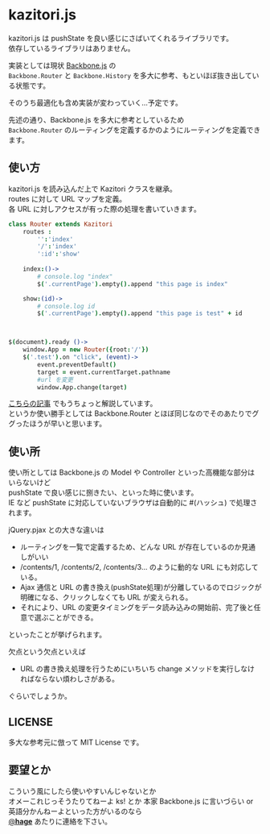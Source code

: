 kazitori.js
===============

kazitori.js は pushState を良い感じにさばいてくれるライブラリです。  
依存しているライブラリはありません。  

実装としては現状 [Backbone.js](http://backbonejs.org) の  
`Backbone.Router` と `Backbone.History` を多大に参考、もといほぼ抜き出している状態です。

そのうち最適化も含め実装が変わっていく…予定です。

先述の通り、Backbone.js を多大に参考としているため  
`Backbone.Router` のルーティングを定義するかのようにルーティングを定義できます。

使い方
----------

kazitori.js を読み込んだ上で Kazitori クラスを継承。  
routes に対して URL マップを定義。  
各 URL に対しアクセスが有った際の処理を書いていきます。

```coffee
class Router extends Kazitori
	routes :
		'':'index'
		'/':'index'
		':id':'show'
		
	index:()->
		# console.log "index"
		$('.currentPage').empty().append "this page is index"

	show:(id)->
		# console.log id
		$('.currentPage').empty().append "this page is test" + id



$(document).ready ()->
	window.App = new Router({root:'/'})
	$('.test').on "click", (event)->
		event.preventDefault()
		target = event.currentTarget.pathname
		#url を変更
		window.App.change(target)
```

[こちらの記事](http://dev.hageee.net/4) でもうちょっと解説しています。  
というか使い勝手としては Backbone.Router とほぼ同じなのでそのあたりでググったほうが早いと思います。  

使い所
----------

使い所としては Backbone.js の Model や Controller といった高機能な部分はいらないけど  
pushState で良い感じに捌きたい、といった時に使います。  
IE など pushState に対応していないブラウザは自動的に #(ハッシュ) で処理されます。

jQuery.pjax との大きな違いは

* ルーティングを一覧で定義するため、どんな URL が存在しているのか見通しがいい
* /contents/1, /contents/2, /contents/3... のように動的な URL にも対応している。
* Ajax 通信と URL の書き換え(pushState処理)が分離しているのでロジックが明確になる、クリックしなくても URL が変えられる。
* それにより、URL の変更タイミングをデータ読み込みの開始前、完了後と任意で選ぶことができる。

といったことが挙げられます。

欠点という欠点といえば

* URL の書き換え処理を行うためにいちいち change メソッドを実行しなければならない煩わしさがある。

ぐらいでしょうか。


LICENSE
-------------
多大な参考元に倣って MIT License です。


要望とか
------------
こういう風にしたら使いやすいんじゃないとか  
オメーこれじっそうたりてねーよ ks! とか 
本家 Backbone.js に言いづらい or 英語分かんねーよといった方がいるのなら  
[@__hage__](https://twitter.com/__hage__) あたりに連絡を下さい。

